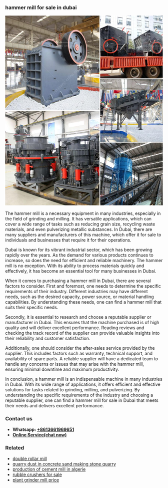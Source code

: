<h3>hammer mill for sale in dubai</h3><img src='1708332898.jpg' alt=''><p>The hammer mill is a necessary equipment in many industries, especially in the field of grinding and milling. It has versatile applications, which can cover a wide range of tasks such as reducing grain size, recycling waste materials, and even pulverizing metallic substances. In Dubai, there are many suppliers and manufacturers of this machine, which offer it for sale to individuals and businesses that require it for their operations.</p><p>Dubai is known for its vibrant industrial sector, which has been growing rapidly over the years. As the demand for various products continues to increase, so does the need for efficient and reliable machinery. The hammer mill is no exception. With its ability to process materials quickly and effectively, it has become an essential tool for many businesses in Dubai.</p><p>When it comes to purchasing a hammer mill in Dubai, there are several factors to consider. First and foremost, one needs to determine the specific requirements of their industry. Different industries may have different needs, such as the desired capacity, power source, or material handling capabilities. By understanding these needs, one can find a hammer mill that suits their specific needs.</p><p>Secondly, it is essential to research and choose a reputable supplier or manufacturer in Dubai. This ensures that the machine purchased is of high quality and will deliver excellent performance. Reading reviews and checking the track record of the supplier can provide valuable insights into their reliability and customer satisfaction.</p><p>Additionally, one should consider the after-sales service provided by the supplier. This includes factors such as warranty, technical support, and availability of spare parts. A reliable supplier will have a dedicated team to handle any concerns or issues that may arise with the hammer mill, ensuring minimal downtime and maximum productivity.</p><p>In conclusion, a hammer mill is an indispensable machine in many industries in Dubai. With its wide range of applications, it offers efficient and effective solutions for tasks related to grinding, milling, and pulverizing. By understanding the specific requirements of the industry and choosing a reputable supplier, one can find a hammer mill for sale in Dubai that meets their needs and delivers excellent performance.</p><h3>Contact us</h3><ul><li><strong>Whatsapp:&nbsp;<a href="https://wa.me/8613661969651">+8613661969651</a></strong></li><li><a href="https://swt.shibang-china.com/?git&amp;zhl&amp;hammer mill for sale in dubai"><strong>Online Service(chat now)</strong></a></li></ul><h3>Related</h3><ul><li><a href='double rollar mill.md'>double rollar mill</a></li><li><a href='quarry dust in concrete sand making stone quarry.md'>quarry dust in concrete sand making stone quarry</a></li><li><a href='production of cement mill in algerie.md'>production of cement mill in algerie</a></li><li><a href='rubble crushers for sale.md'>rubble crushers for sale</a></li><li><a href='plant grinder mill price.md'>plant grinder mill price</a></li></ul>